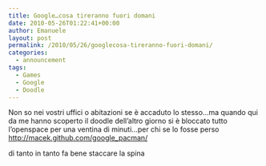 ```yaml
---
title: Google…cosa tireranno fuori domani
date: 2010-05-26T01:22:41+00:00
author: Emanuele
layout: post
permalink: /2010/05/26/googlecosa-tireranno-fuori-domani/
categories:
  - announcement
tags:
  - Games
  - Google
  - Doodle
---
```

Non so nei vostri uffici o abitazioni se è accaduto lo stesso...ma quando qui da me hanno scoperto il doodle dell’altro giorno si è bloccato tutto l’openspace per una ventina di minuti…per chi se lo fosse perso <http://macek.github.com/google_pacman/>

di tanto in tanto fa bene staccare la spina